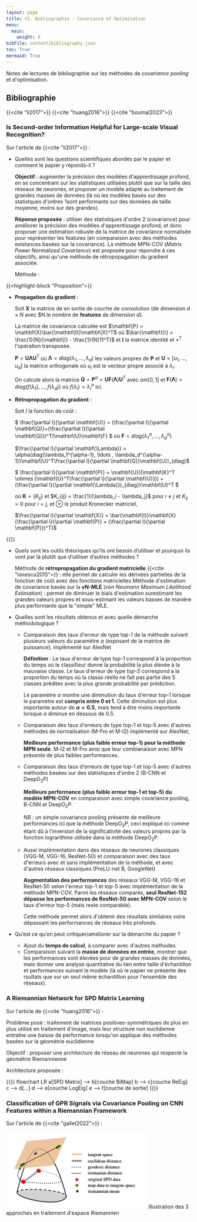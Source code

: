 ```yaml
---
layout: page
title: VI. Bibliographie - Covariance et Optimisation
menu:
  main:
    weight: 6
bibFile: content/bibliography.json
toc: True
mermaid: True
---
```


Notes de lectures de bibliographie sur les méthodes de _covariance pooling_ et d'optimisation.

<!--more-->

## Bibliographie

{{<cite "li2017">}} {{<cite "huang2016">}} {{<cite "boumal2023">}} 

### Is Second-order Information Helpful for Large-scale Visual Recognition?

Sur l'article de {{<cite "li2017">}} :

* Quelles sont les questions scientifiques abordés par le papier et comment le papier y réponds-il ?

  **Objectif** : augmenter la précision des modèles d'apprentissage profond, en se concentrant sur les statistiques utilisées plutôt que sur la taille des réseaux de neurones, et proposer un modèle adapté au traitement de grandes masses de données (là où les modèles basés sur des statistques d'ordres 1sont performants sur des données de taille moyenne, moins sur des grandes).

  **Réponse proposée** : utiliser des statistiques d'ordre 2 (covariance) pour améliorer la précision des modèles d'apprentissage profond, et donc proposer une estimation robuste de la matrice de covariance normalisée pour représenter les features (en comparaison avec des méthodes existances basées sur la covariance). La méthode MPN-COV (_Matrix Power Normalized Covariance_) est proposée pour répondre à ces objectifs, ainsi qu'une méthode de rétropopagation du gradient associée.

  Méthode :

{{<highlight-block "Proposition">}}
  
  * **Propagation du gradient** :
    
    Soit $\mathbf{X}$ la matrice de en sortie de couche de convolution (de dimension $d \times N$ avec $N le nombre de __features__ de dimension $d$).

    La matrice de covariance calculée est $\mathbf{P} = \mathbf{X}\bar{\mathbf{I}}\mathbf{X}^T$ où $\bar{\mathbf{I}} = \frac{1}{N}(\mathbf{I} - \frac{1}{N}11^T)$ et $\mathbf{I}$ la matrice identité et $\bullet^T$ l'opération transposée.

    $\mathbf{P} = \mathbf{U} \mathbf{\Lambda} \mathbf{U}^T$ où $\mathbf{\Lambda} = diag(\lambda_1, \ldots , \lambda_d)$ les valeurs propres de $\mathbf{P}$ et $\mathbf{U} = [u_1, \ldots , u_d]$ la matrice orthogonale où $u_i$ est le vecteur propre associé à $\lambda_i$.

    On calcule alors la matrice $\mathbf{Q} = \mathbf{P}^\alpha = \mathbf{U}\mathbf{F}(\mathbf{\Lambda})\mathbf{U}^T$ avec $\alpha in [0,1]$ et $\mathbf{F}(\mathbf{\Lambda})= diag(f(\lambda_1), \ldots ,f(\lambda_d))$ où $f(\lambda_i) = \lambda_i^\alpha$ ici.

  * **Rétropropagation du gradient** :

    Soit $l$ la fonction de coût :

    $ \frac{\partial l}{\partial \mathbf{U}} = (\frac{\partial l}{\partial \mathbf{Q}}+(\frac{\partial l}{\partial \mathbf{Q}})^T)\mathbf{U}\mathbf{F} $ où $\mathbf{F} = diag(\lambda_1^\alpha, \ldots , \lambda_d^\alpha)$

    $\frac{\partial l}{\partial \mathbf{\Lambda}} = \alpha(diag(\lambda_1^{\alpha-1}, \ldots , \lambda_d^{\alpha-1})\mathbf{U}^T\frac{\partial l}{\partial \mathbf{Q}}\mathbf{U})_{diag}$ 

    $ \frac{\partial l}{\partial \mathbf{P}} = \mathbf{U}((\mathbf{K}^T \otimes (\mathbf{U}^T\frac{\partial l}{\partial \mathbf{U}})) + (\frac{\partial l}{\partial \mathbf{\Lambda}})_{diag})\mathbf{U}^T $
    
    où $\mathbf{K} = \{K_{ij}\}$ et $K_{ij} = \frac{1}{\lambda_i - \lambda_j}$ pour $i \neq j$ et $K_{ij} = 0$ pour $i = j$, et $\otimes$ le produit Kronecker matriciel,

    $\frac{\partial l}{\partial \mathbf{X}} = \bar{\mathbf{I}}\mathbf{X}(\frac{\partial l}{\partial \mathbf{P}} + (\frac{\partial l}{\partial \mathbf{P}})^T)$
  
{{</highlight-block>}}


* Quels sont les outils théoriques qu’ils ont besoin d’utiliser et pourquoi ils vont par là plutôt que d’utiliser d’autres méthodes ?

  Méthode de **rétropropagation du gradient matricielle** {{<cite "ionescu2015">}} : elle permet de calculer les dérivées partielles de la fonction de coût avec des fonctions matricielles
  Méthode d'estimation de covariance basée sur la **vN-MLE** (_von Neumann Maximum Likelihood Estimation_) : permet de diminuer le biais d'estimation surestimant les grandes valeurs propres et sous-estimant les valeurs basses de manière plus performante que la "simple" MLE.



* Quelles sont les résultats obtenus et avec quelle démarche méthodologique ?

  * Comparaison des taux d'erreur de type top-1 de la méthode suivant plusieurs valeurs du paramètre $\alpha$ (exposant de la matrice de puissance), implémenté sur AlexNet
  
    **Définition** : Le taux d'erreur de type _top-1_ correspond à la proportion du temps où le classifieur donne la probabilité la plus élevée à la mauvaise classe. Le taux d'erreur de type _top-5_ correspond à la proportion du temps où la classe réelle ne fait pas partie des 5 classes prédites avec la plus grande probabilité par prédiction.

    Le paramètre $\alpha$ montre une diminution du taux d'erreur top-1 lorsque le paramètre est **compris entre 0 et 1**. Cette diminution est plus importante autour de **$\alpha = 0.5$**, mais tend à être moins importante lorsque $\alpha$ diminue en dessous de $0.5$.
  
  
  * Comparaison des taux d'erreurs de type top-1 et top-5 avec d'autres méthodes de normalisation (M-Fro et M-l2) implémenté sur AlexNet,
  
    **Meilleure performance (plus faible erreur top-1) pour la méthode MPN seule**. M-l2 et M-Fro ainsi que leur combianaison avec MPN présente de plus faibles performances.
  
  * Comparaison des taux d'erreurs de type top-1 et top-5 avec d'autres méthodes basées sur des statistiques d'ordre 2 (B-CNN et DeepO<sub>2</sub>P)

    **Meilleure performance (plus faible erreur top-1 et top-5) du modèle MPN-COV** en comparaison avec simple covariance pooling, B-CNN et DeepO<sub>2</sub>P. 
    
    NB : un simple covariance pooling présente de meilleure performances ici que la méthode DeepO<sub>2</sub>P, ceci expliqué ici comme étant dû à l'inversion de la significativité des valeurs propres par la fonction lograrithme utilisée dans la méthode DeepO<sub>2</sub>P.

  * Aussi implémentation dans des réseaux de neurones classiques (VGG-M, VGG-16, ResNet-50) et comparaison avec des taux d'erreurs avec et sans implémentation de la méthode, et avec d'autres réseaux classiques (PreLU-net B, GoogleNet)

    **Augmentation des performances** des réseaux VGG-M, VGG-16 et ResNet-50 selon l'erreur top-1 et top-5 avec implémentation de la méthode MPN-COV. Parmi les réseaux comparés, **seul ResNet-152 dépasse les performances de ResNet-50 avec MPN-COV** selon le taux d'erreur top-5 (mais reste comparable).

    Cette méthode permet alors d'obtenir des résultats similaires voire dépassant les performances de réseaux très profonds.

* Qu’est ce qu’on peut critiquer/améliorer sur la démarche du papier ?

  * Ajout du **temps de calcul**, à comparer avec d'autres méthodes
  * Comparaison suivant la **masse de données en entrée**, montrer que les performances sont élevées pour de grandes masses de données, mais donner une analyse quantitative du lien entre taille d'échantillon et performances suivant le modèle (là où le papier ne présente des rsultats que sur un seul même échantilllon pour l'ensemble des réseaux).


### A Riemannian Network for SPD Matrix Learning

Sur l'article de {{<cite "huang2016">}} :

Problème posé : traitement de matrices positives-symmétriques de plus en plus utilisé en traitement d'image, mais leur structure non euclidienne entraîne une baisse de performance lorsqu'on applique des méthodes basées sur la géométrie euclidienne 
<!--
[Pennec, Fillard, and Ayache 2006] Pennec, X.; Fillard, P.; and Ayache, N. 2006. A Riemannian framework for tensor computing. IJCV 66(1):41–66.
-->
Objectif : proposer une architecture de réseau de neurones qui respecte la géométrie Riemannienne


Architecture proposée : 

{{<mermaid>}}
flowchart LR
    a[SPD Matrix] --> b[couche BiMap]
    b --> c[couche ReEig]
    c --> d[...]
    d --> e[couche LogEig]
    e --> f[couche de 
    sortie]
{{</mermaid>}}

<!--
* Quelles sont les questions scientifiques abordés par le papier et comment le papier y répond-il ?

* Quels sont les outils théoriques qu’ils ont besoin d’utiliser et pourquoi ils vont par là plutôt que d’utiliser d’autres méthodes ?

* Quelles sont les résultats obtenus et avec quelle démarche méthodologique ?

* Qu’est ce qu’on peut critiquer/améliorer sur la démarche du papier ?
-->

### Classification of GPR Signals via Covariance Pooling on CNN Features within a Riemannian Framework

Sur l'article de {{<cite "gallet2022">}} :

![Illustration des 3 approches en traitement d'espace Riemannien](/covar/riemannian_3approaches.png)
Illustration des 3 approches en traitement d'espace Riemannien